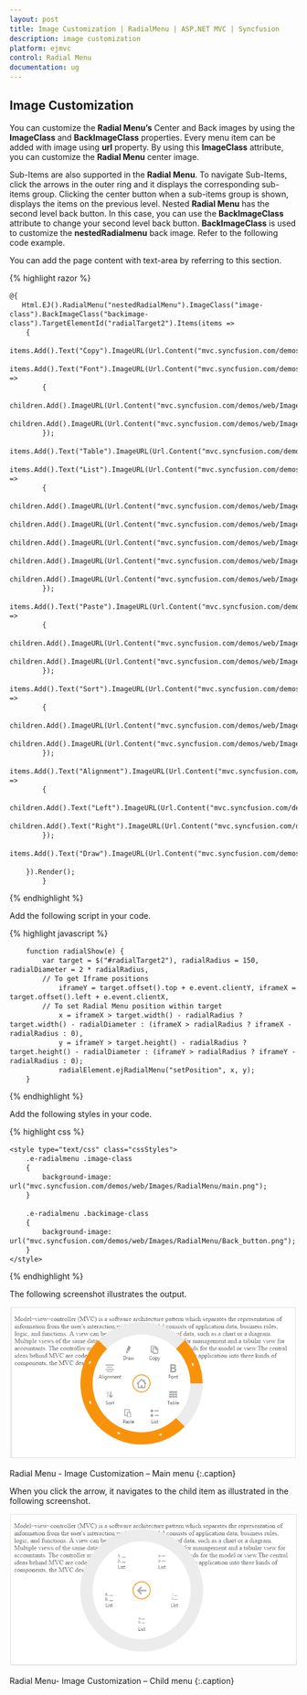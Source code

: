 ```yaml
---
layout: post
title: Image Customization | RadialMenu | ASP.NET MVC | Syncfusion
description: image customization
platform: ejmvc
control: Radial Menu
documentation: ug
---
```


## Image Customization

You can customize the **Radial Menu’s** Center and Back images by using the **ImageClass** and **BackImageClass** properties. Every menu item can be added with image using **url** property. By using this **ImageClass** attribute, you can customize the **Radial Menu** center image. 

Sub-Items are also supported in the **Radial Menu**. To navigate Sub-Items, click the arrows in the outer ring and it displays the corresponding sub-items group. Clicking the center button when a sub-items group is shown, displays the items on the previous level. Nested **Radial Menu** has the second level back button. In this case, you can use the **BackImageClass** attribute to change your second level back button. **BackImageClass** is used to customize the **nestedRadialmenu** back image. Refer to the following code example.

You can add the page content with text-area by referring to this section.

{% highlight razor %}

    @{
       Html.EJ().RadialMenu("nestedRadialMenu").ImageClass("image-class").BackImageClass("backimage-class").TargetElementId("radialTarget2").Items(items =>
        {
            items.Add().Text("Copy").ImageURL(Url.Content("mvc.syncfusion.com/demos/web/Images/RadialMenu/copy.png"));
            items.Add().Text("Font").ImageURL(Url.Content("mvc.syncfusion.com/demos/web/Images/RadialMenu/font.png")).Children(children =>
            {
                children.Add().ImageURL(Url.Content("mvc.syncfusion.com/demos/web/Images/RadialMenu/f1.png")).Text("Italic");
                children.Add().ImageURL(Url.Content("mvc.syncfusion.com/demos/web/Images/RadialMenu/font.png")).Text("Bold");
            });
            items.Add().Text("Table").ImageURL(Url.Content("mvc.syncfusion.com/demos/web/Images/RadialMenu/table.png"));
            items.Add().Text("List").ImageURL(Url.Content("mvc.syncfusion.com/demos/web/Images/RadialMenu/list.png")).Children(children =>
            {
                children.Add().ImageURL(Url.Content("mvc.syncfusion.com/demos/web/Images/RadialMenu/l1.png")).Text("List");
                children.Add().ImageURL(Url.Content("mvc.syncfusion.com/demos/web/Images/RadialMenu/l2.png")).Text("List");
                children.Add().ImageURL(Url.Content("mvc.syncfusion.com/demos/web/Images/RadialMenu/l3.png")).Text("List");
                children.Add().ImageURL(Url.Content("mvc.syncfusion.com/demos/web/Images/RadialMenu/l4.png")).Text("List");
                children.Add().ImageURL(Url.Content("mvc.syncfusion.com/demos/web/Images/RadialMenu/l5.png")).Text("List");
            });
            items.Add().Text("Paste").ImageURL(Url.Content("mvc.syncfusion.com/demos/web/Images/RadialMenu/paste.png")).Children(children =>
            {
                children.Add().ImageURL(Url.Content("mvc.syncfusion.com/demos/web/Images/RadialMenu/c1.png")).Text("Paste");
                children.Add().ImageURL(Url.Content("mvc.syncfusion.com/demos/web/Images/RadialMenu/c2.png")).Text("Paste");
            });
            items.Add().Text("Sort").ImageURL(Url.Content("mvc.syncfusion.com/demos/web/Images/RadialMenu/sort.png")).Children(children =>
            {
                children.Add().ImageURL(Url.Content("mvc.syncfusion.com/demos/web/Images/RadialMenu/s1.png")).Text("Sort");
                children.Add().ImageURL(Url.Content("mvc.syncfusion.com/demos/web/Images/RadialMenu/s2.png")).Text("Sort");
            });       
            items.Add().Text("Alignment").ImageURL(Url.Content("mvc.syncfusion.com/demos/web/Images/RadialMenu/align.png")).Children(children =>
            {
                children.Add().Text("Left").ImageURL(Url.Content("mvc.syncfusion.com/demos/web/Images/RadialMenu/a1.png")).Click("left");
                children.Add().Text("Right").ImageURL(Url.Content("mvc.syncfusion.com/demos/web/Images/RadialMenu/a2.png")).Click("right");
            });
            items.Add().Text("Draw").ImageURL(Url.Content("mvc.syncfusion.com/demos/web/Images/RadialMenu/draw.png"));

        }).Render();
            }
    
{% endhighlight %}

Add the following script in your code.
    
{% highlight javascript %}

        function radialShow(e) {
            var target = $("#radialTarget2"), radialRadius = 150, radialDiameter = 2 * radialRadius,
            // To get Iframe positions
                iframeY = target.offset().top + e.event.clientY, iframeX = target.offset().left + e.event.clientX,
            // To set Radial Menu position within target
                x = iframeX > target.width() - radialRadius ? target.width() - radialDiameter : (iframeX > radialRadius ? iframeX - radialRadius : 0),
                y = iframeY > target.height() - radialRadius ? target.height() - radialDiameter : (iframeY > radialRadius ? iframeY - radialRadius : 0);
                radialElement.ejRadialMenu("setPosition", x, y);
        }
        
{% endhighlight %}

Add the following styles in your code.
    
{% highlight css %}

    <style type="text/css" class="cssStyles">
        .e-radialmenu .image-class
        {
            background-image: url("mvc.syncfusion.com/demos/web/Images/RadialMenu/main.png");
        }
        
        .e-radialmenu .backimage-class
        {
            background-image: url("mvc.syncfusion.com/demos/web/Images/RadialMenu/Back_button.png");
        }
    </style>


{% endhighlight %}



The following screenshot illustrates the output.

![](image-customization_images\image-customization_img1.png)

Radial Menu - Image Customization – Main menu
{:.caption}

When you click the arrow, it navigates to the child item as illustrated in the following screenshot.

![](image-customization_images\image-customization_img2.png)

Radial Menu- Image Customization – Child menu 
{:.caption}





